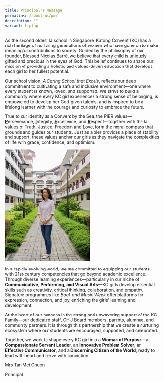 ```yaml
---
title: Principal's Message
permalink: /about-us/pm/
description: ""
variant: tiptap
---
```

<p>As the second oldest IJ school in Singapore, Katong Convent (KC) has a
rich heritage of nurturing generations of women who have gone on to make
meaningful contributions to society. Guided by the philosophy of our founder,
Blessed Nicolas Barré, we believe that every child is uniquely gifted and
precious in the eyes of God. This belief continues to shape our mission
of providing a holistic and values-driven education that develops each
girl to her fullest potential.</p>
<p>Our school vision, <em>A Caring School that Excels</em>, reflects our deep
commitment to cultivating a safe and inclusive environment—one where every
student is known, loved, and supported. We strive to build a community
where every KC girl experiences a strong sense of belonging, is empowered
to develop her God-given talents, and is inspired to be a lifelong learner
with the courage and curiosity to embrace the future.</p>
<p>True to our identity as a Convent by the Sea, the PIER values—<strong><u>P</u></strong>erseverance, <strong><u>I</u></strong>ntegrity, <strong><u>E</u></strong>xcellence,
and <strong><u>R</u></strong>espect—together with the IJ values of Truth,
Justice, Freedom and Love, form the moral compass that grounds and guides
our students. Just as a pier provides a place of stability and support,
these values anchor our girls as they navigate the complexities of life
with grace, confidence, and optimism.</p>
<div class="isomer-image-wrapper">
<img style="width:55%" height="auto" width="100%" src="/images/prinmsg.jpg">
</div>
<p>In a rapidly evolving world, we are committed to equipping our students
with 21st-century competencies that go beyond academic excellence. Through
diverse learning experiences—particularly in our niche of <strong>Communicative, Performing, and Visual Arts</strong>—KC
girls develop essential skills such as creativity, critical thinking, collaboration,
and empathy. Signature programmes like <em>Book and Music Week</em> offer
platforms for expression, connection, and joy, enriching the girls’ learning
and development.</p>
<p>At the heart of our success is the strong and unwavering support of the
KC Family—our dedicated staff, CHIJ Board members, parents, alumnae, and
community partners. It is through this partnership that we create a nurturing
ecosystem where our students are encouraged, supported, and celebrated.</p>
<p>Together, we work to shape every KC girl into a <strong>Woman of Purpose</strong>—a <strong>Compassionate Servant Leader</strong>,
an <strong>Innovative Problem Solver</strong>, an <strong>Effective Communicator</strong>,
and a <strong>Discerning Citizen of the World</strong>, ready to lead with
heart and serve with conviction.&nbsp;</p>
<p>Mrs Tan Mei Chuen</p>
<p>Principal</p>